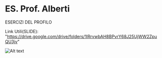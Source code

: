 # ES. Prof. Alberti

ESERCIZI DEL PROFILO

Link Utili(SLIDE): "https://drive.google.com/drive/folders/1IRrvwbAH8BPvrY68J25UjWW2ZpuQU3jv"


![Alt text](https://bitcamp.it/blog/wp-content/uploads/2022/04/linguaggi-di-programmazione-1.jpg)





